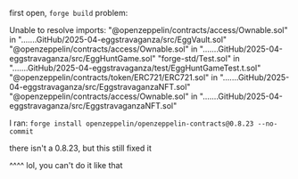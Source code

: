 first open, `forge build` problem:

Unable to resolve imports:
      "@openzeppelin/contracts/access/Ownable.sol" in ".......GitHub/2025-04-eggstravaganza/src/EggVault.sol"
      "@openzeppelin/contracts/access/Ownable.sol" in ".......GitHub/2025-04-eggstravaganza/src/EggHuntGame.sol"
      "forge-std/Test.sol" in ".......GitHub/2025-04-eggstravaganza/test/EggHuntGameTest.t.sol"
      "@openzeppelin/contracts/token/ERC721/ERC721.sol" in ".......GitHub/2025-04-eggstravaganza/src/EggstravaganzaNFT.sol"
      "@openzeppelin/contracts/access/Ownable.sol" in ".......GitHub/2025-04-eggstravaganza/src/EggstravaganzaNFT.sol"

I ran: `forge install openzeppelin/openzeppelin-contracts@0.8.23 --no-commit`

there isn't a 0.8.23, but this still fixed it


^^^^ lol, you can't do it like that